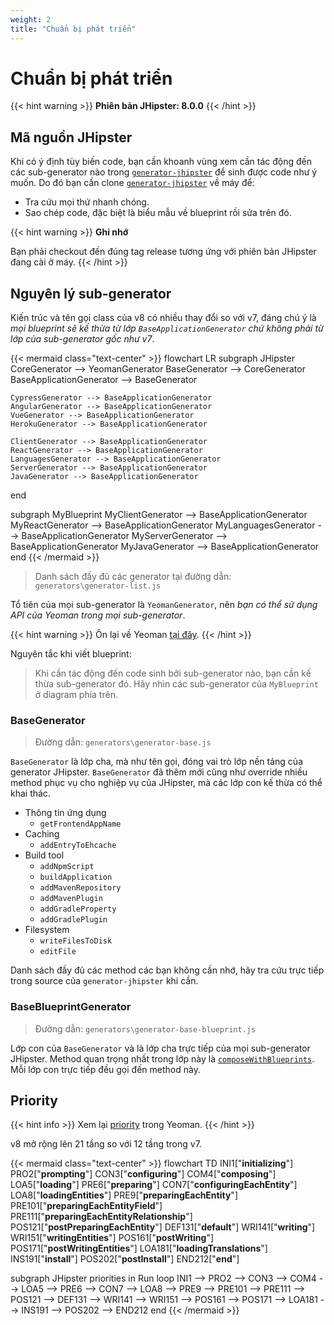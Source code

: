 ```yaml
---
weight: 2
title: "Chuẩn bị phát triển"
---
```


# Chuẩn bị phát triển

{{< hint warning >}}
**Phiên bản JHipster: 8.0.0**
{{< /hint >}}

## Mã nguồn JHipster

Khi có ý định tùy biến code, bạn cần khoanh vùng xem cần tác động đến các sub-generator nào trong [`generator-jhipster`](https://github.com/jhipster/generator-jhipster) để sinh được code như ý muốn. Do đó bạn cần clone [`generator-jhipster`](https://github.com/jhipster/generator-jhipster) về máy để:

- Tra cứu mọi thứ nhanh chóng.
- Sao chép code, đặc biệt là biểu mẫu về blueprint rồi sửa trên đó.

{{< hint warning >}}
**Ghi nhớ**

Bạn phải checkout đến đúng tag release tương ứng với phiên bản JHipster đang cài ở máy.
{{< /hint >}}

## Nguyên lý sub-generator

Kiến trúc và tên gọi class của v8 có nhiều thay đổi so với v7, đáng chú ý là _mọi blueprint sẽ kế thừa từ lớp `BaseApplicationGenerator` chứ không phải từ lớp của sub-generator gốc như v7_.

{{< mermaid class="text-center" >}}
flowchart LR
  subgraph JHipster
    CoreGenerator --> YeomanGenerator
    BaseGenerator --> CoreGenerator
    BaseApplicationGenerator --> BaseGenerator

    CypressGenerator --> BaseApplicationGenerator
    AngularGenerator --> BaseApplicationGenerator
    VueGenerator --> BaseApplicationGenerator
    HerokuGenerator --> BaseApplicationGenerator

    ClientGenerator --> BaseApplicationGenerator
    ReactGenerator --> BaseApplicationGenerator
    LanguagesGenerator --> BaseApplicationGenerator
    ServerGenerator --> BaseApplicationGenerator
    JavaGenerator --> BaseApplicationGenerator
  end

  subgraph MyBlueprint
    MyClientGenerator --> BaseApplicationGenerator
    MyReactGenerator --> BaseApplicationGenerator
    MyLanguagesGenerator --> BaseApplicationGenerator
    MyServerGenerator --> BaseApplicationGenerator
    MyJavaGenerator --> BaseApplicationGenerator
  end
{{< /mermaid >}}

> Danh sách đầy đủ các generator tại đường dẫn: `generators\generator-list.js`

Tổ tiên của mọi sub-generator là `YeomanGenerator`, nên _bạn có thể sử dụng API của Yeoman trong mọi sub-generator_.

{{< hint warning >}}
Ôn lại về Yeoman [tại đây](/docs/fundamentals/yeoman).
{{< /hint >}}

Nguyên tắc khi viết blueprint:

> Khi cần tác động đến code sinh bởi sub-generator nào, bạn cần kế thừa sub-generator đó. Hãy nhìn các sub-generator của `MyBlueprint` ở diagram phía trên.

### BaseGenerator

> Đường dẫn: `generators\generator-base.js`

`BaseGenerator` là lớp cha, mà như tên gọi, đóng vai trò lớp nền tảng của generator JHipster. `BaseGenerator` đã thêm mới cũng như override nhiều method phục vụ cho nghiệp vụ của JHipster, mà các lớp con kế thừa có thể khai thác.

- Thông tin ứng dụng
  - `getFrontendAppName`
- Caching
  - `addEntryToEhcache`
- Build tool
  - `addNpmScript`
  - `buildApplication`
  - `addMavenRepository`
  - `addMavenPlugin`
  - `addGradleProperty`
  - `addGradlePlugin`
- Filesystem
  - `writeFilesToDisk`
  - `editFile`

Danh sách đầy đủ các method các bạn không cần nhớ, hãy tra cứu trực tiếp trong source của `generator-jhipster` khi cần.

### BaseBlueprintGenerator

> Đường dẫn: `generators\generator-base-blueprint.js`

Lớp con của `BaseGenerator` và là lớp cha trực tiếp của mọi sub-generator JHipster. Method quan trọng nhất trong lớp này là [`composeWithBlueprints`](https://github.com/jhipster/generator-jhipster/blob/v7.9.4/generators/generator-base-blueprint.js#L423). Mỗi lớp con trực tiếp đều gọi đến method này.

## Priority

{{< hint info >}}
Xem lại [priority](/docs/fundamentals/yeoman/method-priority.md) trong Yeoman.
{{< /hint >}}

v8 mở rộng lên 21 tầng so với 12 tầng trong v7.

{{< mermaid class="text-center" >}}
flowchart TD
  INI1["**initializing**"]
  PRO2["**prompting**"]
  CON3["**configuring**"]
  COM4["**composing**"]
  LOA5["**loading**"]
  PRE6["**preparing**"]
  CON7["**configuringEachEntity**"]
  LOA8["**loadingEntities**"]
  PRE9["**preparingEachEntity**"]
  PRE101["**preparingEachEntityField**"]
  PRE111["**preparingEachEntityRelationship**"]
  POS121["**postPreparingEachEntity**"]
  DEF131["**default**"]
  WRI141["**writing**"]
  WRI151["**writingEntities**"]
  POS161["**postWriting**"]
  POS171["**postWritingEntities**"]
  LOA181["**loadingTranslations**"]
  INS191["**install**"]
  POS202["**postInstall**"]
  END212["**end**"]

  subgraph JHipster priorities in Run loop
    INI1 --> PRO2 --> CON3 --> COM4 --> LOA5 --> PRE6 --> CON7 --> LOA8 --> PRE9 --> PRE101 --> PRE111 --> POS121 --> DEF131 --> WRI141 --> WRI151 --> POS161 --> POS171 --> LOA181 --> INS191 --> POS202 --> END212
  end
{{< /mermaid >}}

